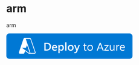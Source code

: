 # arm
arm


[![Deploy To Azure](https://raw.githubusercontent.com/Azure/azure-quickstart-templates/master/1-CONTRIBUTION-GUIDE/images/deploytoazure.svg?sanitize=true)](https://portal.azure.com/#create/Microsoft.Template/uri/http%3A%2F%2Fraw.githubusercontent.com%2Ftpeterson66%2Farm%2Fmain%2Frg.json)
